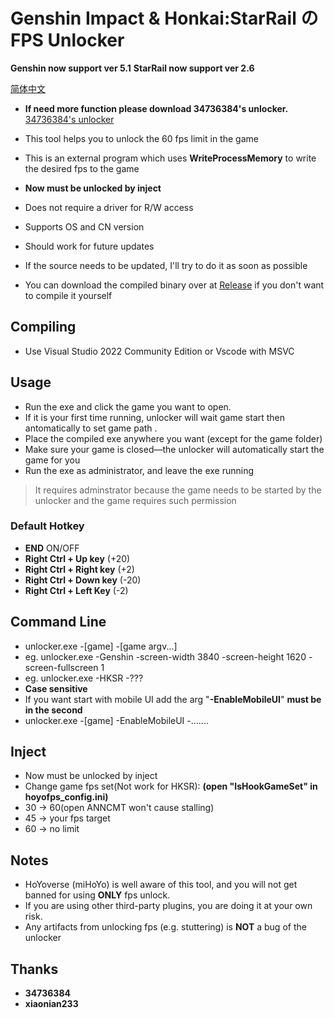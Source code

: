 # Genshin Impact & Honkai:StarRail の FPS Unlocker

**Genshin now support ver 5.1** 
**StarRail now support ver 2.6**

[简体中文](README_zh_cn.md)

 - **If need more function please download 34736384's unlocker.** [34736384's unlocker](https://github.com/34736384/genshin-fps-unlock)

 - This tool helps you to unlock the 60 fps limit in the game
 - This is an external program which uses **WriteProcessMemory** to write the desired fps to the game
 - **Now must be unlocked by inject**
 - Does not require a driver for R/W access
 - Supports OS and CN version
 - Should work for future updates
 - If the source needs to be updated, I'll try to do it as soon as possible
 - You can download the compiled binary over at [Release](https://github.com/winTEuser/genshin-StarRail-fps-unlock/releases) if you don't want to compile it yourself

 ## Compiling
 - Use Visual Studio 2022 Community Edition or Vscode with MSVC

 ## Usage
 - Run the exe and click the game you want to open. 
 - If it is your first time running, unlocker will wait game start then antomatically to set game path . 
 - Place the compiled exe anywhere you want (except for the game folder)
 - Make sure your game is closed—the unlocker will automatically start the game for you
 - Run the exe as administrator, and leave the exe running
 >It requires adminstrator because the game needs to be started by the unlocker and the game requires such permission

### Default Hotkey
- **END**                                 ON/OFF
- **Right Ctrl + Up key**        (+20)
- **Right Ctrl + Right key**    (+2)
- **Right Ctrl + Down key**   (-20)
- **Right Ctrl + Left Key**       (-2)

## Command Line
 - unlocker.exe -[game] -[game argv...]
 - eg. unlocker.exe -Genshin -screen-width 3840 -screen-height 1620 -screen-fullscreen 1
 - eg. unlocker.exe -HKSR -???
 - **Case sensitive**
 - If you want start with mobile UI add the arg "**-EnableMobileUI**" **must be in the second**
 - unlocker.exe -[game] -EnableMobileUI -.......

## Inject
 - Now must be unlocked by inject 
 - Change game fps set(Not work for HKSR): **(open "IsHookGameSet" in hoyofps_config.ini)** 
 - 30 -> 60(open ANNCMT won't cause stalling)
 - 45 -> your fps target
 - 60 -> no limit


 ## Notes
 - HoYoverse (miHoYo) is well aware of this tool, and you will not get banned for using **ONLY** fps unlock.
 - If you are using other third-party plugins, you are doing it at your own risk.
 - Any artifacts from unlocking fps (e.g. stuttering) is **NOT** a bug of the unlocker


## Thanks
- **34736384**
- **xiaonian233**


